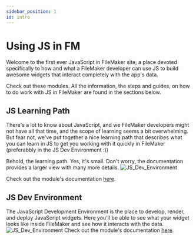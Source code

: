 ```yaml
---
sidebar_position: 1
id: intro
---
```


# Using JS in FM

Welcome to the first ever JavaScript in FileMaker site, a place devoted specifically to how and what a FileMaker developer can use JS to build awesome widgets that interact completely with the app's data. 

Check out these modules. All the information, the steps and guides, on how to do work with JS in FileMaker are found in the sections below. 

<!-- Feel free to email me at jeremy.brown@proofgeist.com. -->


## JS Learning Path

There's a lot to know about JavaScript, and we FileMaker developers might not have all that time, and the scope of learning seems a bit overwhelming. But fear not, we've put together a nice learning path that describes what you can learn in JS to get you working with it quickly in FileMaker (preferabbly in the JS Dev Environment :)) 

Behold, the learning path. Yes, it's small. Don't worry, the documentation provides a larger view with many more details.
![JS_Dev_Environment](/img/JS_learningPath_MM.png)

Check out the module's documentation [here](js-learning-path/intro).
## JS Dev Environment

The JavaScript Development Environment is the place to develop, render, and deploy JavaScript widgets. Here you'll be able to see what your widget looks like inside FileMaker and see how it interacts with the data.
![JS_Dev_Environment](/img/JS_Dev_Explain.png)
Check out the module's documentation [here](js-dev-env/intro).



